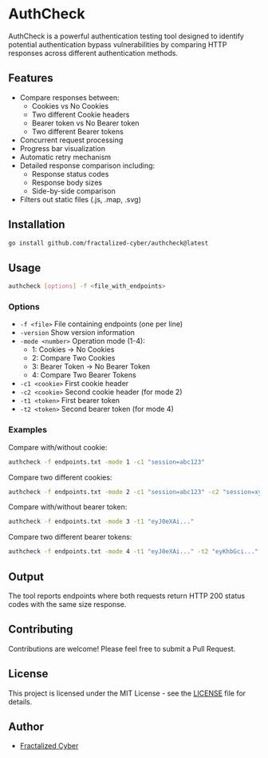 # AuthCheck

AuthCheck is a powerful authentication testing tool designed to identify potential authentication bypass vulnerabilities by comparing HTTP responses across different authentication methods.

## Features

- Compare responses between:
  - Cookies vs No Cookies
  - Two different Cookie headers
  - Bearer token vs No Bearer token
  - Two different Bearer tokens
- Concurrent request processing
- Progress bar visualization
- Automatic retry mechanism
- Detailed response comparison including:
  - Response status codes
  - Response body sizes
  - Side-by-side comparison
- Filters out static files (.js, .map, .svg)

## Installation

```bash
go install github.com/fractalized-cyber/authcheck@latest
```

## Usage

```bash
authcheck [options] -f <file_with_endpoints>
```

### Options

- `-f <file>`        File containing endpoints (one per line)
- `-version`         Show version information
- `-mode <number>`   Operation mode (1-4):
  - 1: Cookies -> No Cookies
  - 2: Compare Two Cookies
  - 3: Bearer Token -> No Bearer Token
  - 4: Compare Two Bearer Tokens
- `-c1 <cookie>`     First cookie header
- `-c2 <cookie>`     Second cookie header (for mode 2)
- `-t1 <token>`      First bearer token
- `-t2 <token>`      Second bearer token (for mode 4)

### Examples

Compare with/without cookie:
```bash
authcheck -f endpoints.txt -mode 1 -c1 "session=abc123"
```

Compare two different cookies:
```bash
authcheck -f endpoints.txt -mode 2 -c1 "session=abc123" -c2 "session=xyz789"
```

Compare with/without bearer token:
```bash
authcheck -f endpoints.txt -mode 3 -t1 "eyJ0eXAi..."
```

Compare two different bearer tokens:
```bash
authcheck -f endpoints.txt -mode 4 -t1 "eyJ0eXAi..." -t2 "eyKhbGci..."
```

## Output

The tool reports endpoints where both requests return HTTP 200 status codes with the same size response.

## Contributing

Contributions are welcome! Please feel free to submit a Pull Request.

## License

This project is licensed under the MIT License - see the [LICENSE](LICENSE) file for details.

## Author

- [Fractalized Cyber](https://github.com/fractalized-cyber) 
